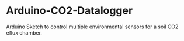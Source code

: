 # Arduino-CO2-Datalogger
Arduino Sketch to control multiple environmental sensors for a soil CO2 eflux chamber. 
